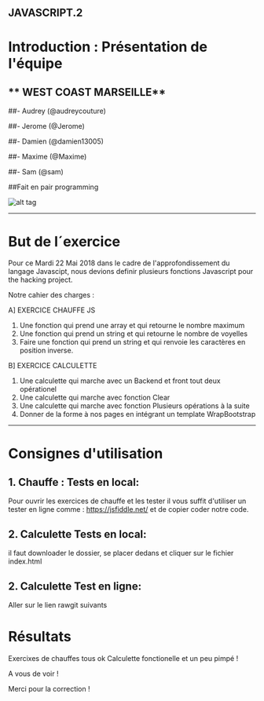 
JAVASCRIPT.2
-------------

# Introduction : Présentation de l'équipe

## ** WEST COAST MARSEILLE**

##- Audrey (@audreycouture)

##- Jerome (@Jerome)

##- Damien (@damien13005)

##- Maxime (@Maxime)

##- Sam (@sam)


##Fait en pair programming

![alt tag](images/pairProgramming.jpg)

-------------

# But de l´exercice

Pour ce Mardi 22 Mai 2018 dans le cadre de l'approfondissement du langage Javascipt, nous devions definir plusieurs fonctions Javascript pour the hacking project.



Notre cahier des charges :

A] EXERCICE CHAUFFE JS
1) Une fonction qui prend une array et qui retourne le nombre maximum
2) Une fonction qui prend un string et qui retourne le nombre de voyelles
3) Faire une fonction qui prend un string et qui renvoie les caractères en position inverse.

B] EXERCICE CALCULETTE
1) Une calculette qui marche avec un Backend et front tout deux opérationel 
2) Une calculette qui marche avec fonction Clear
3) Une calculette qui marche avec fonction Plusieurs opérations à la suite
4) Donner de la forme à nos pages en intégrant un template WrapBootstrap

------------   



# Consignes d'utilisation

 
## 1.  Chauffe : Tests en local:
Pour ouvrir les exercices de chauffe et les tester il vous suffit d'utiliser un tester en ligne comme : https://jsfiddle.net/  et de copier coder notre code. 


## 2.  Calculette Tests en local:

il faut downloader le dossier, se placer dedans et cliquer sur le fichier index.html 



## 2.  Calculette Test en ligne:

Aller sur le lien rawgit suivants








# Résultats

Exercixes de chauffes tous ok
Calculette fonctionelle et un peu pimpé ! 


A vous de voir !


Merci pour la correction ! 
